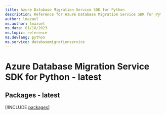 ```yaml
---
title: Azure Database Migration Service SDK for Python
description: Reference for Azure Database Migration Service SDK for Python
author: lmazuel
ms.author: lmazuel
ms.data: 01/18/2023
ms.topic: reference
ms.devlang: python
ms.service: databasemigrationservice
---
```

# Azure Database Migration Service SDK for Python - latest
## Packages - latest
[!INCLUDE [packages](database-migration-service-index.md)]